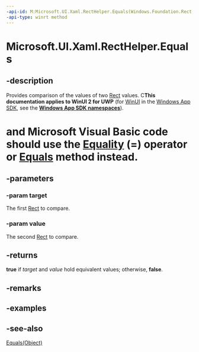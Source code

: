 ```yaml
---
-api-id: M:Microsoft.UI.Xaml.RectHelper.Equals(Windows.Foundation.Rect,Windows.Foundation.Rect)
-api-type: winrt method
---
```


<!-- Method syntax
public bool Equals(Windows.Foundation.Rect target, Windows.Foundation.Rect value)
-->

# Microsoft.UI.Xaml.RectHelper.Equals

## -description

Provides comparison of the values of two [Rect](/uwp/api/windows.foundation.rect) values. C**This documentation applies to WinUI 2 for UWP** (for [WinUI](/windows/apps/winui/winui3/) in the [Windows App SDK](/windows/apps/windows-app-sdk/), see the **[Windows App SDK namespaces](/windows/windows-app-sdk/api/winrt/)**).

# and Microsoft Visual Basic code should use the [Equality](/dotnet/api/windows.foundation.rect.op_equality?view=dotnet-uwp-10.0&preserve-view=true) (=) operator or [Equals](/dotnet/api/windows.foundation.rect.equals?view=dotnet-uwp-10.0&preserve-view=true) method instead.

## -parameters

### -param target

The first [Rect](/uwp/api/windows.foundation.rect) to compare.

### -param value

The second [Rect](/uwp/api/windows.foundation.rect) to compare.

## -returns

**true** if *target* and *value* hold equivalent values; otherwise, **false**.

## -remarks

## -examples

## -see-also
[Equals(Object)](/dotnet/api/system.object.equals?view=dotnet-uwp-10.0&preserve-view=true#System_Object_Equals_System_Object_)
